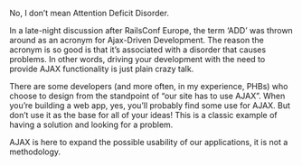 No, I don’t mean Attention Deficit Disorder.

In a late-night discussion after RailsConf Europe, the term ‘ADD’ was thrown
around as an acronym for Ajax-Driven Development. The reason the acronym is so
good is that it’s associated with a disorder that causes problems. In other
words, driving your development with the need to provide AJAX functionality is
just plain crazy talk.

There are some developers (and more often, in my experience, PHBs) who choose to
design from the standpoint of “our site has to use AJAX”. When you’re building a
web app, yes, you’ll probably find some use for AJAX. But don’t use it as the
base for all of your ideas! This is a classic example of having a solution and
looking for a problem.

AJAX is here to expand the possible usability of our applications, it is not a
methodology.
